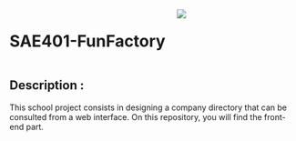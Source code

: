 <div style="display: flex;">
    <h1>SAE401-FunFactory</h1>
    <img src="https://skillicons.dev/icons?i=html,css,php" id="skills" style="margin-left: 20px;">
</div>

## Description :
This school project consists in designing a company directory that can be consulted from a web interface. On this repository, you will find the front-end part.
